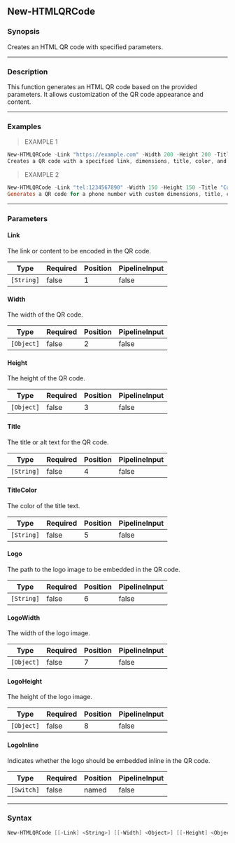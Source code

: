 New-HTMLQRCode
--------------

### Synopsis
Creates an HTML QR code with specified parameters.

---

### Description

This function generates an HTML QR code based on the provided parameters. It allows customization of the QR code appearance and content.

---

### Examples
> EXAMPLE 1

```PowerShell
New-HTMLQRCode -Link "https://example.com" -Width 200 -Height 200 -Title "Example QR Code" -TitleColor "black" -Logo "C:\logo.png" -LogoWidth 50 -LogoHeight 50 -LogoInline
Creates a QR code with a specified link, dimensions, title, color, and logo embedded inline.
```
> EXAMPLE 2

```PowerShell
New-HTMLQRCode -Link "tel:1234567890" -Width 150 -Height 150 -Title "Contact Number" -TitleColor "blue" -Logo "C:\company_logo.png" -LogoWidth 30 -LogoHeight 30
Generates a QR code for a phone number with custom dimensions, title, color, and logo.
```

---

### Parameters
#### **Link**
The link or content to be encoded in the QR code.

|Type      |Required|Position|PipelineInput|
|----------|--------|--------|-------------|
|`[String]`|false   |1       |false        |

#### **Width**
The width of the QR code.

|Type      |Required|Position|PipelineInput|
|----------|--------|--------|-------------|
|`[Object]`|false   |2       |false        |

#### **Height**
The height of the QR code.

|Type      |Required|Position|PipelineInput|
|----------|--------|--------|-------------|
|`[Object]`|false   |3       |false        |

#### **Title**
The title or alt text for the QR code.

|Type      |Required|Position|PipelineInput|
|----------|--------|--------|-------------|
|`[String]`|false   |4       |false        |

#### **TitleColor**
The color of the title text.

|Type      |Required|Position|PipelineInput|
|----------|--------|--------|-------------|
|`[String]`|false   |5       |false        |

#### **Logo**
The path to the logo image to be embedded in the QR code.

|Type      |Required|Position|PipelineInput|
|----------|--------|--------|-------------|
|`[String]`|false   |6       |false        |

#### **LogoWidth**
The width of the logo image.

|Type      |Required|Position|PipelineInput|
|----------|--------|--------|-------------|
|`[Object]`|false   |7       |false        |

#### **LogoHeight**
The height of the logo image.

|Type      |Required|Position|PipelineInput|
|----------|--------|--------|-------------|
|`[Object]`|false   |8       |false        |

#### **LogoInline**
Indicates whether the logo should be embedded inline in the QR code.

|Type      |Required|Position|PipelineInput|
|----------|--------|--------|-------------|
|`[Switch]`|false   |named   |false        |

---

### Syntax
```PowerShell
New-HTMLQRCode [[-Link] <String>] [[-Width] <Object>] [[-Height] <Object>] [[-Title] <String>] [[-TitleColor] <String>] [[-Logo] <String>] [[-LogoWidth] <Object>] [[-LogoHeight] <Object>] [-LogoInline] [<CommonParameters>]
```
